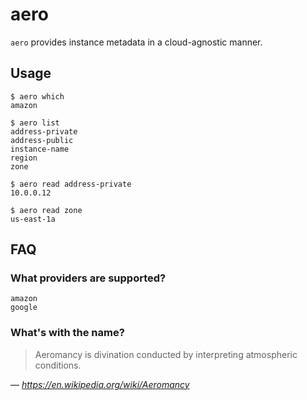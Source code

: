 # aero

`aero` provides instance metadata in a cloud-agnostic manner.

## Usage

```
$ aero which
amazon

$ aero list
address-private
address-public
instance-name
region
zone

$ aero read address-private
10.0.0.12

$ aero read zone
us-east-1a
```

## FAQ

### What providers are supported?

```
amazon
google
```

### What's with the name?

> Aeromancy is divination conducted by interpreting atmospheric conditions.

— _https://en.wikipedia.org/wiki/Aeromancy_
